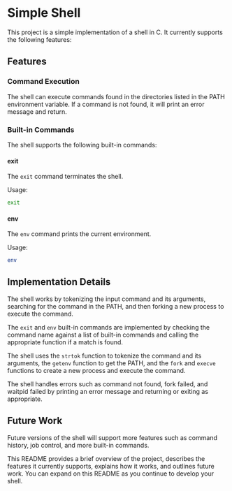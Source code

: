 # Simple Shell

This project is a simple implementation of a shell in C. It currently supports the following features:

## Features

### Command Execution

The shell can execute commands found in the directories listed in the PATH environment variable. If a command is not found, it will print an error message and return.

### Built-in Commands

The shell supports the following built-in commands:

#### exit

The `exit` command terminates the shell.

Usage:

```bash
exit
```

#### env

The `env` command prints the current environment.

Usage:

```bash
env
```

## Implementation Details

The shell works by tokenizing the input command and its arguments, searching for the command in the PATH, and then forking a new process to execute the command.

The `exit` and `env` built-in commands are implemented by checking the command name against a list of built-in commands and calling the appropriate function if a match is found.

The shell uses the `strtok` function to tokenize the command and its arguments, the `getenv` function to get the PATH, and the `fork` and `execve` functions to create a new process and execute the command.

The shell handles errors such as command not found, fork failed, and waitpid failed by printing an error message and returning or exiting as appropriate.

## Future Work

Future versions of the shell will support more features such as command history, job control, and more built-in commands.

This README provides a brief overview of the project, describes the features it currently supports, explains how it works, and outlines future work. You can expand on this README as you continue to develop your shell.
